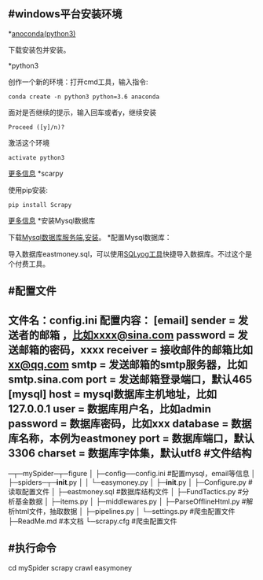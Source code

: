 #windows平台安装环境
----
*[anoconda(python3)](https://www.anaconda.com/download/)

下载安装包并安装。

*python3

创作一个新的环境：打开cmd工具，输入指令:
```dos
conda create -n python3 python=3.6 anaconda
```
面对是否继续的提示，输入回车或者y，继续安装
```dos
Proceed ([y]/n)?
```
激活这个环境
```dos
activate python3
```
[更多信息](https://conda.io/docs/user-guide/tasks/manage-python.html)
*scarpy

使用pip安装:
```dos
pip install Scrapy
```
[更多信息](https://scrapy-chs.readthedocs.io/zh_CN/0.24/intro/install.html)
*安装Mysql数据库

下载[Mysql数据库服务端](https://dev.mysql.com/downloads/mysql/),[安装](http://www.cnblogs.com/pengyan5945/p/9863721.html)。
*配置Mysql数据库：

导入数据库eastmoney.sql，可以使用[SQLyog工具](https://sqlyog.en.softonic.com/)快捷导入数据库。不过这个是个付费工具。

#配置文件
----

文件名：config.ini
配置内容：
[email]
sender = 发送者的邮箱 ，比如xxxx@sina.com
password = 发送邮箱的密码，xxxx
receiver = 接收邮件的邮箱比如 xx@qq.com
smtp = 发送邮箱的smtp服务器，比如smtp.sina.com
port = 发送邮箱登录端口，默认465
[mysql]
host = mysql数据库主机地址，比如 127.0.0.1
user = 数据库用户名，比如admin
password = 数据库密码，比如xxx
database = 数据库名称，本例为eastmoney
port = 数据库端口，默认3306
charset = 数据库字体集，默认utf8
#文件结构
----
─┬─mySpider─┬─figure
 │			├─config──config.ini #配置mysql，email等信息
 │			├─spiders─┬─__init__.py 
 │			│		  └─easymoney.py 
 │			├─__init__.py
 │			├─Configure.py #读取配置文件
 │			├─eastmoney.sql #数据库结构文件
 │			├─FundTactics.py #分析基金数据
 │			├─items.py
 │			├─middlewares.py
 │			├─ParseOfflineHtml.py #解析html文件，抽取数据
 │			├─pipelines.py
 │			└─settings.py #爬虫配置文件
 ├─ReadMe.md #本文档
 └─scrapy.cfg #爬虫配置文件

#执行命令
----
cd mySpider
scrapy crawl easymoney 
